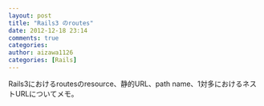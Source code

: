 ```yaml
---
layout: post
title: "Rails3 のroutes"
date: 2012-12-18 23:14
comments: true
categories: 
author: aizawa1126
categories: [Rails]
---
```

Rails3におけるroutesのresource、静的URL、path name、1対多におけるネストURLについてメモ。
